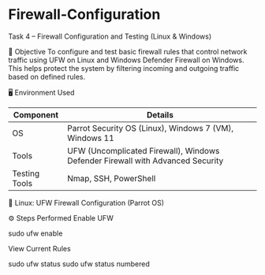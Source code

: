 # Firewall-Configuration
Task 4 – Firewall Configuration and Testing (Linux &amp; Windows)

🎯 Objective
To configure and test basic firewall rules that control network traffic using UFW on Linux and Windows Defender Firewall on Windows. 
This helps protect the system by filtering incoming and outgoing traffic based on defined rules.

🖥️ Environment Used

| Component     | Details                                                                        |
| ------------- | ------------------------------------------------------------------------------ |
| OS            | Parrot Security OS (Linux), Windows 7 (VM), Windows 11                         |
| Tools         | UFW (Uncomplicated Firewall), Windows Defender Firewall with Advanced Security |
| Testing Tools | Nmap, SSH, PowerShell                                                          |


🐧 Linux: UFW Firewall Configuration (Parrot OS)

⚙️ Steps Performed
Enable UFW
  
  sudo ufw enable


View Current Rules

sudo ufw status
sudo ufw status numbered
